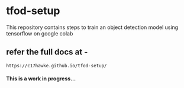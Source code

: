 # tfod-setup
This repository contains steps to train an object detection model using tensorflow on google colab


## refer the full docs at - 
    https://c17hawke.github.io/tfod-setup/


#### This is a work in progress...